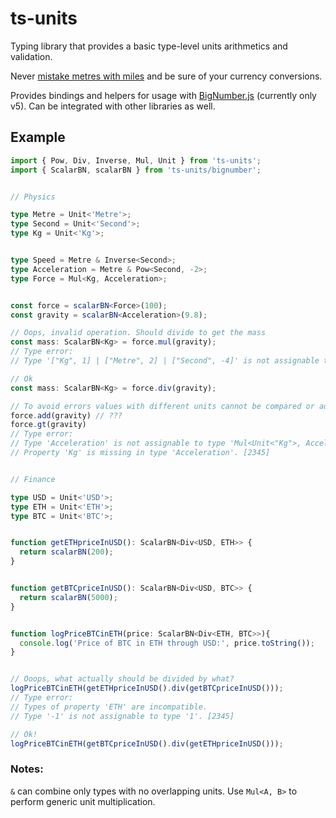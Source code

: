 # ts-units

Typing library that provides a basic type-level units arithmetics and validation.

Never [mistake metres with miles][1] and be sure of your currency conversions.

Provides bindings and helpers for usage with [BigNumber.js][2] (currently only v5). 
Can be integrated with other libraries as well.

[1]: https://en.wikipedia.org/wiki/Mars_Climate_Orbiter#Cause_of_failure
[2]: https://github.com/MikeMcl/bignumber.js/

## Example

``` typescript
import { Pow, Div, Inverse, Mul, Unit } from 'ts-units';
import { ScalarBN, scalarBN } from 'ts-units/bignumber';


// Physics

type Metre = Unit<'Metre'>;
type Second = Unit<'Second'>;
type Kg = Unit<'Kg'>;


type Speed = Metre & Inverse<Second>;
type Acceleration = Metre & Pow<Second, -2>;
type Force = Mul<Kg, Acceleration>;


const force = scalarBN<Force>(100);
const gravity = scalarBN<Acceleration>(9.8);

// Oops, invalid operation. Should divide to get the mass
const mass: ScalarBN<Kg> = force.mul(gravity);
// Type error:
// Type '["Kg", 1] | ["Metre", 2] | ["Second", -4]' is not assignable to type '["Kg", 1]'.

// Ok
const mass: ScalarBN<Kg> = force.div(gravity);

// To avoid errors values with different units cannot be compared or added:
force.add(gravity) // ???
force.gt(gravity)
// Type error:
// Type 'Acceleration' is not assignable to type 'Mul<Unit<"Kg">, Acceleration>'.
// Property 'Kg' is missing in type 'Acceleration'. [2345]


// Finance

type USD = Unit<'USD'>;
type ETH = Unit<'ETH'>;
type BTC = Unit<'BTC'>;


function getETHpriceInUSD(): ScalarBN<Div<USD, ETH>> {
  return scalarBN(200);
}


function getBTCpriceInUSD(): ScalarBN<Div<USD, BTC>> {
  return scalarBN(5000);
}


function logPriceBTCinETH(price: ScalarBN<Div<ETH, BTC>>){
  console.log('Price of BTC in ETH through USD:', price.toString());
}


// Ooops, what actually should be divided by what?
logPriceBTCinETH(getETHpriceInUSD().div(getBTCpriceInUSD()));
// Type error:
// Types of property 'ETH' are incompatible.
// Type '-1' is not assignable to type '1'. [2345]

// Ok!
logPriceBTCinETH(getBTCpriceInUSD().div(getETHpriceInUSD()));
```

### Notes:

`&` can combine only types with no overlapping units. Use `Mul<A, B>` to perform generic unit multiplication.
